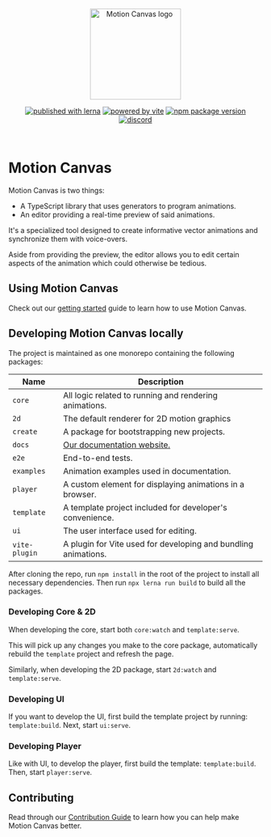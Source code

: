 <br/>
<p align="center">
  <a href="https://motion-canvas.github.io">
    <picture>
      <source media="(prefers-color-scheme: dark)" srcset="https://motion-canvas.github.io/img/logo_dark.svg">
      <img width="180" alt="Motion Canvas logo" src="https://motion-canvas.github.io/img/logo.svg">
    </picture>
  </a>
</p>
<p align="center">
  <a href="https://lerna.js.org"><img src="https://img.shields.io/badge/published%20with-lerna-c084fc?style=flat" alt="published with lerna"></a>
  <a href="https://vitejs.dev"><img src="https://img.shields.io/badge/powered%20by-vite-646cff?style=flat" alt="powered by vite"></a>
  <a href="https://www.npmjs.com/package/@motion-canvas/core"><img src="https://img.shields.io/npm/v/@motion-canvas/core?style=flat" alt="npm package version"></a>
  <a href="https://chat.motioncanvas.io"><img src="https://img.shields.io/discord/1071029581009657896?style=flat&logo=discord&logoColor=fff&color=404eed" alt="discord"></a>
</p>
<br/>

# Motion Canvas

Motion Canvas is two things:

- A TypeScript library that uses generators to program animations.
- An editor providing a real-time preview of said animations.

It's a specialized tool designed to create informative vector animations and
synchronize them with voice-overs.

Aside from providing the preview, the editor allows you to edit certain aspects
of the animation which could otherwise be tedious.

## Using Motion Canvas

Check out our [getting started][docs] guide to learn how to use Motion Canvas.

## Developing Motion Canvas locally

The project is maintained as one monorepo containing the following packages:

| Name          | Description                                                    |
| ------------- | -------------------------------------------------------------- |
| `core`        | All logic related to running and rendering animations.         |
| `2d`          | The default renderer for 2D motion graphics                    |
| `create`      | A package for bootstrapping new projects.                      |
| `docs`        | [Our documentation website.][docs]                             |
| `e2e`         | End-to-end tests.                                              |
| `examples`    | Animation examples used in documentation.                      |
| `player`      | A custom element for displaying animations in a browser.       |
| `template`    | A template project included for developer's convenience.       |
| `ui`          | The user interface used for editing.                           |
| `vite-plugin` | A plugin for Vite used for developing and bundling animations. |

After cloning the repo, run `npm install` in the root of the project to install
all necessary dependencies. Then run `npx lerna run build` to build all the
packages.

### Developing Core & 2D

When developing the core, start both `core:watch` and `template:serve`.

This will pick up any changes you make to the core package, automatically
rebuild the `template` project and refresh the page.

Similarly, when developing the 2D package, start `2d:watch` and
`template:serve`.

### Developing UI

If you want to develop the UI, first build the template project by running:
`template:build`. Next, start `ui:serve`.

### Developing Player

Like with UI, to develop the player, first build the template: `template:build`.
Then, start `player:serve`.

## Contributing

Read through our [Contribution Guide](./CONTRIBUTING.md) to learn how you can
help make Motion Canvas better.

[authenticate]:
  https://docs.github.com/en/packages/working-with-a-github-packages-registry/working-with-the-npm-registry#authenticating-with-a-personal-access-token
[template]: https://github.com/motion-canvas/project-template#using-the-template
[discord]: https://chat.motioncanvas.io
[docs]: https://motioncanvas.io/docs/quickstart
